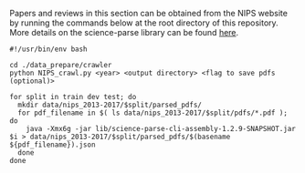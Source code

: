 Papers and reviews in this section can be obtained from the NIPS website by running the commands below at the root directory of this repository.
More details on the science-parse library can be found [here](https://github.com/allenai/science-parse/).

```shell
#!/usr/bin/env bash

cd ./data_prepare/crawler
python NIPS_crawl.py <year> <output directory> <flag to save pdfs (optional)>

for split in train dev test; do
  mkdir data/nips_2013-2017/$split/parsed_pdfs/
  for pdf_filename in $( ls data/nips_2013-2017/$split/pdfs/*.pdf ); do
    java -Xmx6g -jar lib/science-parse-cli-assembly-1.2.9-SNAPSHOT.jar $i > data/nips_2013-2017/$split/parsed_pdfs/$(basename ${pdf_filename}).json
  done
done
```

